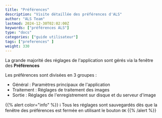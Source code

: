 ```yaml
---
title: "Préférences"
description: "Visite détaillée des préférences d'ALS"
author: "ALS Team"
lastmod: 2024-12-30T02:02:00Z
keywords: ["préférences ALS"]
type: "docs"
categories: ["guide utilisateur"] 
tags: ["preferences" ]
weight: 330
---
```


La grande majorité des réglages de l'application sont gérés via la fenêtre des **Préférences**

Les préférences sont divisées en 3 groupes :

- Général : Paramètres principaux de l'application
- Traitement : Réglages de traitement des images
- Sortie : Réglages de l'enregistrement sur disque et du serveur d'image

{{% alert color="info" %}}
ℹ️ Tous les réglages sont sauvegardés dès que la fenêtre des préférences est fermée en utilisant le bouton `OK`
{{% /alert %}}
